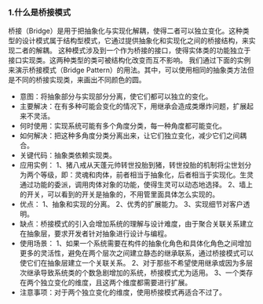 ### 1.什么是桥接模式
桥接（Bridge）是用于把抽象化与实现化解耦，使得二者可以独立变化。这种类型的设计模式属于结构型模式，它通过提供抽象化和实现化之间的桥接结构，来实现二者的解耦。
这种模式涉及到一个作为桥接的接口，使得实体类的功能独立于接口实现类。这两种类型的类可被结构化改变而互不影响。
我们通过下面的实例来演示桥接模式（Bridge Pattern）的用法。其中，可以使用相同的抽象类方法但是不同的桥接实现类，来画出不同颜色的圆。


* 意图：将抽象部分与实现部分分离，使它们都可以独立的变化。
* 主要解决：在有多种可能会变化的情况下，用继承会造成类爆炸问题，扩展起来不灵活。
* 何时使用：实现系统可能有多个角度分类，每一种角度都可能变化。
* 如何解决：把这种多角度分类分离出来，让它们独立变化，减少它们之间耦合。
* 关键代码：抽象类依赖实现类。
* 应用实例：
1、猪八戒从天蓬元帅转世投胎到猪，转世投胎的机制将尘世划分为两个等级，即：灵魂和肉体，前者相当于抽象化，后者相当于实现化。生灵通过功能的委派，调用肉体对象的功能，使得生灵可以动态地选择。
2、墙上的开关，可以看到的开关是抽象的，不用管里面具体怎么实现的。
* 优点： 1、抽象和实现的分离。 2、优秀的扩展能力。 3、实现细节对客户透明。
* 缺点：桥接模式的引入会增加系统的理解与设计难度，由于聚合关联关系建立在抽象层，要求开发者针对抽象进行设计与编程。
* 使用场景： 
1、如果一个系统需要在构件的抽象化角色和具体化角色之间增加更多的灵活性，避免在两个层次之间建立静态的继承联系，通过桥接模式可以使它们在抽象层建立一个关联关系。 
2、对于那些不希望使用继承或因为多层次继承导致系统类的个数急剧增加的系统，桥接模式尤为适用。 
3、一个类存在两个独立变化的维度，且这两个维度都需要进行扩展。
* 注意事项：对于两个独立变化的维度，使用桥接模式再适合不过了。